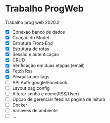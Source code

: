 # Trabalho ProgWeb
 Trabalho prog web 2020.2

- [x] Conexao banco de dados
- [x] Criaçao do Model
- [x] Estrutura Front-End
- [x] Estrutura de rotas 
- [x] Sessão e autenticação
- [x] CRUD 
- [x] Verificação em duas etapas (email)
- [x] Fetch Rss
- [x] Pesquisa por tags
- [ ] API Auth google/Facebook
- [ ] Layout pag config
- [ ] Alterar senha e nome(RSS/User)
- [ ] Opçao de gerenciar feed na pagina de leitura
- [ ] Docker
- [ ] Variaveis de ambiente
- [ ] ...
